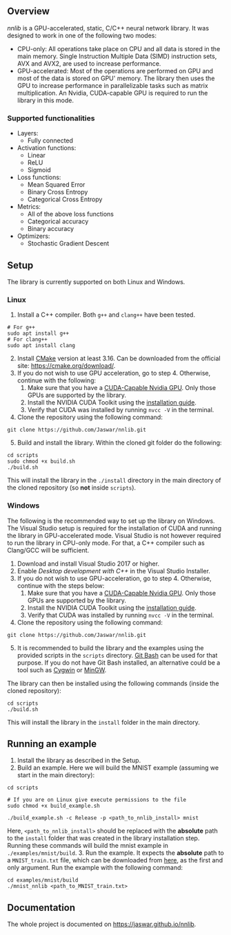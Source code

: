 ## Overview

*nnlib* is a GPU-accelerated, static, C/C++ neural network library. It was designed to work in one of the following two modes:
 - CPU-only: All operations take place on CPU and all data is stored in the main memory. Single Instruction Multiple Data (SIMD) 
instruction sets, AVX and AVX2, are used to increase performance.
 - GPU-accelerated: Most of the operations are performed on GPU and most of the data is stored on GPU' memory. The library then
uses the GPU to increase performance in parallelizable tasks such as matrix multiplication. An Nvidia, CUDA-capable GPU is required 
to run the library in this mode.

### Supported functionalities

 - Layers:
   - Fully connected
 - Activation functions:
   - Linear
   - ReLU
   - Sigmoid
 - Loss functions:
   - Mean Squared Error
   - Binary Cross Entropy
   - Categorical Cross Entropy
 - Metrics:
   - All of the above loss functions
   - Categorical accuracy
   - Binary accuracy
 - Optimizers:
   - Stochastic Gradient Descent

## Setup 

The library is currently supported on both Linux and Windows.

### Linux

1. Install a C++ compiler. Both `g++` and `clang++` have been tested.
```shell
# For g++
sudo apt install g++
# For clang++
sudo apt install clang  
```
2. Install [CMake](https://cmake.org/) version at least 3.16. Can be downloaded from the official site: https://cmake.org/download/.
3. If you do not wish to use GPU acceleration, go to step 4. Otherwise, continue with the following:
   1. Make sure that you have a [CUDA-Capable Nvidia GPU](https://en.wikipedia.org/wiki/CUDA). Only those GPUs are supported by the library.
   2. Install the NVIDIA CUDA Toolkit using the [installation guide](https://docs.nvidia.com/cuda/cuda-installation-guide-linux/index.html).
   3. Verify that CUDA was installed by running `nvcc -V` in the terminal.
4. Clone the repository using the following command:
```shell
git clone https://github.com/Jaswar/nnlib.git
```
5. Build and install the library. Within the cloned git folder do the following:
```shell
cd scripts
sudo chmod +x build.sh
./build.sh 
```
This will install the library in the `./install` directory in the main directory of the cloned repository (so **not** inside `scripts`).

### Windows

The following is the recommended way to set up the library on Windows. The Visual Studio
setup is required for the installation of CUDA and running the library in GPU-accelerated mode. Visual Studio is not
however required to run the library in CPU-only mode. For that, a C++ compiler such as Clang/GCC will be sufficient.

1. Download and install Visual Studio 2017 or higher.
2. Enable *Desktop development with C++* in the Visual Studio Installer.
3. If you do not wish to use GPU-acceleration, go to step 4. Otherwise, continue with the steps below:
   1. Make sure that you have a [CUDA-Capable Nvidia GPU](https://en.wikipedia.org/wiki/CUDA). Only those GPUs are supported by the library.
   2. Install the NVIDIA CUDA Toolkit using the [installation guide](https://docs.nvidia.com/cuda/cuda-installation-guide-microsoft-windows/index.html).
   3. Verify that CUDA was installed by running `nvcc -V` in the terminal.
4. Clone the repository using the following command:
```shell
git clone https://github.com/Jaswar/nnlib.git
```
5. It is recommended to build the library and the examples using the provided scripts in the `scripts` directory. [Git Bash](https://gitforwindows.org/) can
be used for that purpose. If you do not have Git Bash installed, an alternative could be a tool such as [Cygwin](https://www.cygwin.com/) or [MinGW](https://www.mingw-w64.org/).

The library can then be installed using the following commands (inside the cloned repository):
```shell
cd scripts
./build.sh
```
This will install the library in the `install` folder in the main directory.

## Running an example

1. Install the library as described in the Setup.
2. Build an example. Here we will build the MNIST example (assuming we start in the main directory):
```shell
cd scripts

# If you are on Linux give execute permissions to the file
sudo chmod +x build_example.sh

./build_example.sh -c Release -p <path_to_nnlib_install> mnist
```
Here, `<path_to_nnlib_install>` should be replaced with the **absolute** path to the `install` folder
that was created in the library installation step. Running these commands will build the mnist example in `./examples/mnist/build`.
3. Run the example. It expects the **absolute** path to a `MNIST_train.txt` file, which can be downloaded from [here](https://github.com/halimb/MNIST-txt),
   as the first and only argument. Run the example with the following command:
```shell
cd examples/mnist/build
./mnist_nnlib <path_to_MNIST_train.txt>
```

## Documentation

The whole project is documented on https://jaswar.github.io/nnlib.
